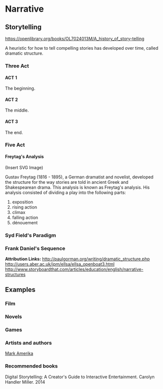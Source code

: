 # Narrative

## Storytelling
https://openlibrary.org/books/OL7024013M/A_history_of_story-telling

A heuristic for how to tell compelling stories has developed over time, called dramatic structure.


### Three Act
#### ACT 1
 The beginning.
#### ACT 2
 The middle.
#### ACT 3
 The end.

### Five Act
#### Freytag's Analysis

(Insert SVG Image)

Gustav Freytag (1816 - 1895), a German dramatist and novelist, developed the structure for the way stories are told in ancient Greek and Shakespearean drama. This analysis is known as Freytag's analysis. His analysis consisted of dividing a play into the following parts:

1. exposition
2. rising action
3. climax
4. falling action
5. dénouement

### Syd Field's Paradigm

### Frank Daniel's Sequence

**Attribution Links:**
http://paulgorman.org/writing/dramatic_structure.php
http://users.aber.ac.uk/jpm/ellsa/ellsa_openboat3.html
http://www.storyboardthat.com/articles/education/english/narrative-structures

## Examples
### Film
### Novels
### Games
### Artists and authors
[Mark Amerika](http://www.altx.com/amerika.online/)
### Recommended books
Digital Storytelling: A Creator's Guide to Interactive Entertainment. Carolyn Handler Miller. 2014